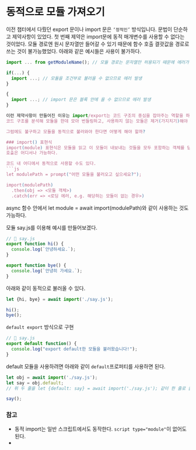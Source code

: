 # 동적으로 모듈 가져오기
이전 챕터에서 다뤘던 export 문이나 import 문은 `‘정적인’` 방식입니다. 문법이 단순하고 제약사항이 있었다.
첫 번째 제약은 import문에 동적 매개변수를 사용할 수 없다는 것이었다.
모듈 경로엔 원시 문자열만 들어갈 수 있기 때문에 함수 호출 결괏값을 경로로 쓰는 것이 불가능했었다.
아래와 같은 예시들은 사용이 불가하다.
```js
import ... from getModuleName(); // 모듈 경로는 문자열만 허용되기 때문에 에러가 발생한다.

if(...) {
  import ...; // 모듈을 조건부로 불러올 수 없으므로 에러 발생
}

{
  import ...; // import 문은 블록 안에 올 수 없으므로 에러 발생
}

이런 제약사항이 만들어진 이유는 import/export는 코드 구조의 중심을 잡아주는 역할을 하기 때문임
코드 구조를 분석해 모듈을 한데 모아 번들링하고, 사용하지 않는 모듈은 제거(가지치기)해야 하는데, 코드 구조가 간단하고 고정되어있을 때만 이런 작업이 가능하다.

그럼에도 불구하고 모듈을 동적으로 불러와야 한다면 어떻게 해야 할까?

### import() 표현식
import(module) 표현식은 모듈을 읽고 이 모듈이 내보내는 것들을 모두 포함하는 객체를 담은 이행된 프라미스를 반환한다. 
호출은 어디서나 가능하다.

코드 내 어디에서 동적으로 사용할 수도 있다.
```js
let modulePath = prompt("어떤 모듈을 불러오고 싶으세요?");

import(modulePath)
  .then(obj => <모듈 객체>)
  .catch(err => <로딩 에러, e.g. 해당하는 모듈이 없는 경우>)
```

async 함수 안에서 let module = await import(modulePath)와 같이 사용하는 것도 가능하다.

모듈 say.js를 이용해 예시를 만들어보겠다.

```js
// 📁 say.js
export function hi() {
  console.log(`안녕하세요.`);
}

export function bye() {
  console.log(`안녕히 가세요.`);
}
```
아래와 같이 동적으로 불러올 수 있다.
```js
let {hi, bye} = await import('./say.js');

hi();
bye();
```
`default export` 방식으로 구현
```js
// 📁 say.js
export default function() {
  console.log("export default한 모듈을 불러왔습니다!");
}
```
default 모듈을 사용하려면 아래와 같이 `default`프로퍼티를 사용하면 된다.
```js
let obj = await import('./say.js');
let say = obj.default;
// 위 두 줄을 let {default: say} = await import('./say.js'); 같이 한 줄로 줄일 수 있다.

say();
```

### 참고
- 동적 import는 일반 스크립트에서도 동작한다. `script type="module"`이 없어도 된다.
- 
